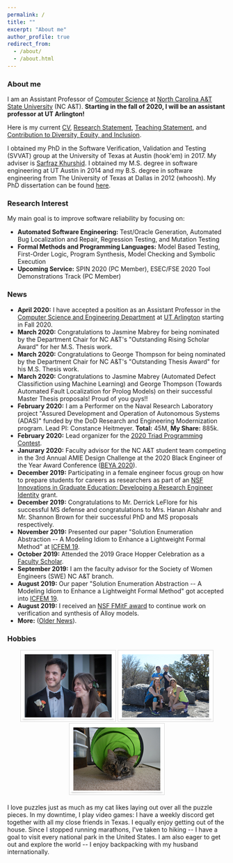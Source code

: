 ```yaml
---
permalink: /
title: ""
excerpt: "About me"
author_profile: true
redirect_from: 
  - /about/
  - /about.html
---
```


### <i class="fa fa-fw fa-cat" aria-hidden="true"></i> About me
I am an Assistant Professor of [Computer Science](https://www.ncat.edu/coe/departments/cs/index.php) at [North Carolina A&T State University](https://www.ncat.edu/) (NC A&T). **Starting in the fall of 2020, I will be an assistant professor at UT Arlington!**

Here is my current [CV](/files/ASullivan_CV.pdf), [Research Statement](../files/research_statement.pdf), [Teaching Statement](../files/teaching_statement.pdf), and [Contribution to Diversity, Equity, and Inclusion](../files/Commitment_to_Diversity_Statement.pdf).

I obtained my PhD in the Software Verification, Validation and Testing (SVVAT) group at the University of Texas at Austin (hook'em) in 2017. My adviser is [Sarfraz Khurshid](https://users.ece.utexas.edu/~khurshid/). I obtained my M.S. degree in software engineering at UT Austin in 2014 and my B.S. degree in software engineering from The University of Texas at Dallas in 2012 (whoosh). My PhD dissertation can be found [here](files/dissertation.pdf). 

### <i class="fa fa-fw fa-lightbulb" aria-hidden="true"></i> Research Interest
My main goal is to improve software reliability by focusing on:
  * **Automated Software Engineering:** Test/Oracle Generation, Automated Bug Localization and Repair, Regression Testing, and
Mutation Testing
  * **Formal Methods and Programming Languages:** Model Based Testing, First-Order Logic, Program Synthesis, Model
Checking and Symbolic Execution
 * **Upcoming Service:** SPIN 2020 (PC Member), ESEC/FSE 2020 Tool Demonstrations Track (PC Member)
 
### <i class="fa fa-fw fa-exclamation-triangle" aria-hidden="true"></i> News
* **April 2020:** I have accepted a position as an Assistant Professor in the [Computer Science and Engineering Department](https://cse.uta.edu/) at [UT Arlington](https://www.uta.edu/) starting in Fall 2020.
* **March 2020:** Congratulations to Jasmine Mabrey for being nominated by the Department Chair for NC A&T's "Outstanding Rising Scholar Award" for her M.S. Thesis work.
* **March 2020:** Congratulations to George Thompson for being nominated by the Department Chair for NC A&T's "Outstanding Thesis Award" for his M.S. Thesis work.
* **March 2020:** Congratulations to Jasmine Mabrey (Automated Defect Classifiction using Machine Learning) and George Thompson (Towards Automated Fault Localization for Prolog Models) on their successful Master Thesis proposals! Proud of you guys!!
* **February 2020:** I am a Performer on the Naval Research Laboratory project "Assured Development and Operation of Autonomous Systems (ADAS)" funded by the DoD Research and Engineering Modernization program. Lead PI: Constance Heitmeyer. **Total:** 45M, **My Share:** 885k.
* **February 2020:** Lead organizer for the [2020 Triad Programming Contest](https://triad-pc-2020.github.io/).
* **Janurary 2020:** Faculty advisor for the NC A&T student team competing in the 3rd Annual AMIE Design Challenge at the 2020 Black Engineer of the Year Award Conference ([BEYA 2020](https://s4.goeshow.com/ccgroup/beyastem/2020/index.cfm)).
 * **December 2019:** Participating in a female engineer focus group on how to prepare students for careers as researchers as part of an  [NSF Innovations in Graduate Education: Developing a Research Engineer Identity](https://www.nsf.gov/awardsearch/showAward?AWD_ID=1856346&HistoricalAwards=false) grant.
 * **December 2019:** Congratulations to Mr. Derrick LeFlore for his successful MS defense and congratulations to Mrs. Hanan Alshahr and Mr. Shannon Brown for their successful PhD and MS proposals respectively.
 * **November 2019:** Presented our paper "Solution Enumeration Abstraction -- A Modeling Idiom to Enhance a Lightweight Formal Method" at [ICFEM 19](http://csse.szu.edu.cn/icfem2019/).
* **October 2019:** Attended the 2019 Grace Hopper Celebration as a [Faculty Scholar](https://ghc.anitab.org/2019-student-academic/scholarships/our-ghc-19-scholars-2/attachment/sullivan-allison/).
 * **September 2019:** I am the faculty advisor for the Society of Women Engineers (SWE) NC A&T branch.
 * **August 2019:** Our paper "Solution Enumeration Abstraction -- A Modeling Idiom to Enhance a Lightweight Formal Method" got accepted into [ICFEM 19](http://csse.szu.edu.cn/icfem2019/).
  * **August 2019:** I received an [NSF FMitF award](https://www.nsf.gov/awardsearch/showAward?AWD_ID=1918189&HistoricalAwards=false) to continue work on verification and synthesis of Alloy models.
  * **More:** ([Older News](https://allisonius.github.io/news/)).
  
<h3><i class="fa fa-fw fa-puzzle-piece" aria-hidden="true"></i> Hobbies</h3>
  
 <center><img src="images/a.png" alt=""> <img src="images/b.jpg" alt=""> <img src="images/c.JPG" alt=""></center>
  <br>
  I love puzzles just as much as my cat likes laying out over all the puzzle pieces. In my downtime, I play video games: I have a weekly discord get together with all my close friends in Texas. I equally enjoy getting out of the house. Since I stopped running marathons, I've taken to hiking -- I have a goal to visit every national park in the United States. I am also eager to get out and explore the world -- I enjoy backpacking with my husband internationally.
